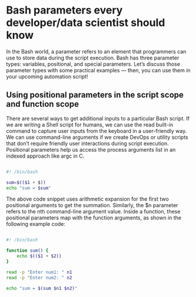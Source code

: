 # Bash parameters every developer/data scientist should know

In the Bash world, a parameter refers to an element that programmers can use to store data during the script execution. Bash has three parameter types: variables, positional, and special parameters. Let’s discuss those parameter types with some practical examples — then, you can use them in your upcoming automation script!

## Using positional parameters in the script scope and function scope

There are several ways to get additional inputs to a particular Bash script. If we are writing a Shell script for humans, we can use the read built-in command to capture user inputs from the keyboard in a user-friendly way. We can use command-line arguments if we create DevOps or utility scripts that don’t require friendly user interactions during script execution. Positional parameters help us access the process arguments list in an indexed approach like argc in C.

```bash

#! /bin/bash

sum=$(($1 + $))
echo "sum = $sum"
```


The above code snippet uses arithmetic expansion for the first two positional arguments to get the summation. Similarly, the $n parameter refers to the nth command-line argument value. Inside a function, these positional parameters map with the function arguments, as shown in the following example code:

```bash

#! /bin/bash

function sum() {
    echo $(($1 + $2))
}

read -p "Enter num1: " n1
read -p "Enter num2: " n2

echo "sum = $(sum $n1 $n2)"

```
